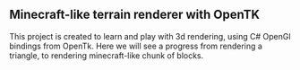 ## Minecraft-like terrain renderer with OpenTK

This project is created to learn and play with 3d rendering, using C# OpenGl bindings from OpenTk.
Here we will see a progress from rendering a triangle, to rendering minecraft-like chunk of blocks.